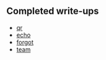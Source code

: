 ## Completed write-ups

* [qr](qr_75/)
* [echo](echo_100/)
* [forgot](forgot_200/)
* [team](team_600/)
